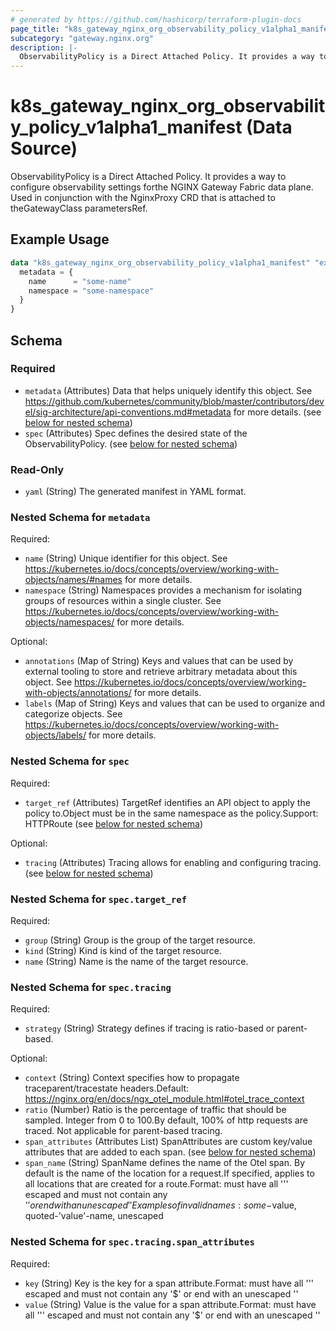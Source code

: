 ```yaml
---
# generated by https://github.com/hashicorp/terraform-plugin-docs
page_title: "k8s_gateway_nginx_org_observability_policy_v1alpha1_manifest Data Source - terraform-provider-k8s"
subcategory: "gateway.nginx.org"
description: |-
  ObservabilityPolicy is a Direct Attached Policy. It provides a way to configure observability settings forthe NGINX Gateway Fabric data plane. Used in conjunction with the NginxProxy CRD that is attached to theGatewayClass parametersRef.
---
```


# k8s_gateway_nginx_org_observability_policy_v1alpha1_manifest (Data Source)

ObservabilityPolicy is a Direct Attached Policy. It provides a way to configure observability settings forthe NGINX Gateway Fabric data plane. Used in conjunction with the NginxProxy CRD that is attached to theGatewayClass parametersRef.

## Example Usage

```terraform
data "k8s_gateway_nginx_org_observability_policy_v1alpha1_manifest" "example" {
  metadata = {
    name      = "some-name"
    namespace = "some-namespace"
  }
}
```

<!-- schema generated by tfplugindocs -->
## Schema

### Required

- `metadata` (Attributes) Data that helps uniquely identify this object. See https://github.com/kubernetes/community/blob/master/contributors/devel/sig-architecture/api-conventions.md#metadata for more details. (see [below for nested schema](#nestedatt--metadata))
- `spec` (Attributes) Spec defines the desired state of the ObservabilityPolicy. (see [below for nested schema](#nestedatt--spec))

### Read-Only

- `yaml` (String) The generated manifest in YAML format.

<a id="nestedatt--metadata"></a>
### Nested Schema for `metadata`

Required:

- `name` (String) Unique identifier for this object. See https://kubernetes.io/docs/concepts/overview/working-with-objects/names/#names for more details.
- `namespace` (String) Namespaces provides a mechanism for isolating groups of resources within a single cluster. See https://kubernetes.io/docs/concepts/overview/working-with-objects/namespaces/ for more details.

Optional:

- `annotations` (Map of String) Keys and values that can be used by external tooling to store and retrieve arbitrary metadata about this object. See https://kubernetes.io/docs/concepts/overview/working-with-objects/annotations/ for more details.
- `labels` (Map of String) Keys and values that can be used to organize and categorize objects. See https://kubernetes.io/docs/concepts/overview/working-with-objects/labels/ for more details.


<a id="nestedatt--spec"></a>
### Nested Schema for `spec`

Required:

- `target_ref` (Attributes) TargetRef identifies an API object to apply the policy to.Object must be in the same namespace as the policy.Support: HTTPRoute (see [below for nested schema](#nestedatt--spec--target_ref))

Optional:

- `tracing` (Attributes) Tracing allows for enabling and configuring tracing. (see [below for nested schema](#nestedatt--spec--tracing))

<a id="nestedatt--spec--target_ref"></a>
### Nested Schema for `spec.target_ref`

Required:

- `group` (String) Group is the group of the target resource.
- `kind` (String) Kind is kind of the target resource.
- `name` (String) Name is the name of the target resource.


<a id="nestedatt--spec--tracing"></a>
### Nested Schema for `spec.tracing`

Required:

- `strategy` (String) Strategy defines if tracing is ratio-based or parent-based.

Optional:

- `context` (String) Context specifies how to propagate traceparent/tracestate headers.Default: https://nginx.org/en/docs/ngx_otel_module.html#otel_trace_context
- `ratio` (Number) Ratio is the percentage of traffic that should be sampled. Integer from 0 to 100.By default, 100% of http requests are traced. Not applicable for parent-based tracing.
- `span_attributes` (Attributes List) SpanAttributes are custom key/value attributes that are added to each span. (see [below for nested schema](#nestedatt--spec--tracing--span_attributes))
- `span_name` (String) SpanName defines the name of the Otel span. By default is the name of the location for a request.If specified, applies to all locations that are created for a route.Format: must have all ''' escaped and must not contain any '$' or end with an unescaped ''Examples of invalid names: some-$value, quoted-'value'-name, unescaped

<a id="nestedatt--spec--tracing--span_attributes"></a>
### Nested Schema for `spec.tracing.span_attributes`

Required:

- `key` (String) Key is the key for a span attribute.Format: must have all ''' escaped and must not contain any '$' or end with an unescaped ''
- `value` (String) Value is the value for a span attribute.Format: must have all ''' escaped and must not contain any '$' or end with an unescaped ''
